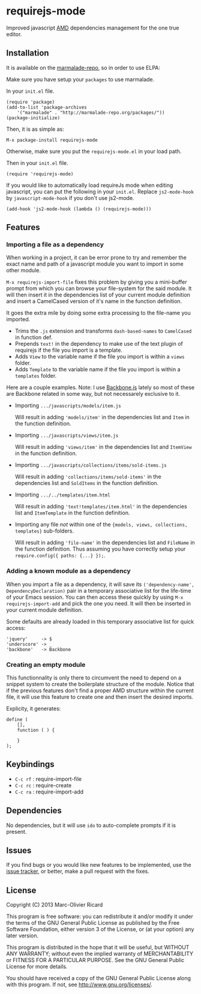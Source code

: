 requirejs-mode
==============

Improved javascript [AMD](http://requirejs.org) dependencies management for the one true editor.


## Installation

It is available on the [marmalade-repo](http://marmalade-repo.org), so in order to use ELPA:

Make sure you have setup your `packages` to use marmalade.

In your `init.el` file.
```
(require 'package)
(add-to-list 'package-archives 
    '("marmalade" . "http://marmalade-repo.org/packages/"))
(package-initialize)
```

Then, it is as simple as:

```
M-x package-install requirejs-mode
```

Otherwise, make sure you put the `requirejs-mode.el` in your load path.

Then in your `init.el` file.

```
(require 'requirejs-mode)
```

If you would like to automatically load requireJs mode when editing javascript, you can put the
following in your `init.el`. Replace `js2-mode-hook` by `javascript-mode-hook` if you don't use
js2-mode.

```
(add-hook 'js2-mode-hook (lambda () (requirejs-mode)))
```

## Features

### Importing a file as a dependency

When working in a project, it can be error prone to try and remember the exact name and path
of a javascript module you want to import in some other module.

`M-x requirejs-import-file` fixes this problem by giving you a mini-buffer prompt from which 
you can browse your file-system for the said module. It will then insert it in the dependencies
list of your current module definition and insert a CamelCased version of it's name in the
function definition.

It goes the extra mile by doing some extra processing to the file-name you imported. 

* Trims the `.js` extension and transforms `dash-based-names` to `CamelCased` in function def.
* Prepends `text!` in the dependency to make use of the text plugin of requirejs if the file
  you import is a template.
* Adds `View` to the variable name if the file you import is within a `views` folder.
* Adds `Template` to the variable name if the file you import is within a `templates` folder.

Here are a couple examples. Note: I use [Backbone.js](http://backbonejs.org) lately so most 
of these are Backbone related in some way, but not necessarely exclusive to it.

* Importing `.../javascripts/models/item.js`

  Will result in adding `'models/item'` in the dependencies list and `Item` in the function
  definition.

* Importing `.../javascripts/views/item.js`

  Will result in adding `'views/item'` in the dependencies list and `ItemView` in the function
  definition.
  
* Importing `.../javascripts/collections/items/sold-items.js`

  Will result in adding `'collections/items/sold-items'` in the dependencies list and `SoldItems`
  in the function definition.
  
* Importing `.../../templates/item.html`

  Will result in adding `'text!templates/item.html'` in the dependencies list and `ItemTemplate`
  in the function definition.
  
* Importing any file *not* within one of the `{models, views, collections, templates}` sub-folders.

  Will result in adding `'file-name'` in the dependencies list and `FileName` in the function
  definition. Thus assuming you have correctly setup your `require.config({ paths: {...} });`.
  
### Adding a known module as a dependency

When you import a file as a dependency, it will save its `('dependency-name', DependencyDeclaration)`
pair in a temporary associative list for the life-time of your Emacs session. You can then
access these quickly by using `M-x requirejs-import-add` and pick the one you need. It will then
be inserted in your current module definition.

Some defaults are already loaded in this temporary associative list for quick access:

```
'jquery'     -> $
'underscore' -> _
'backbone'   -> Backbone
```

### Creating an empty module

This functionnality is only there to circumvent the need to depend on a snippet system to
create the boilerplate structure of the module. Notice that if the previous features don't
find a proper AMD structure within the current file, it will use this feature to create one
and then insert the desired imports.

Explicity, it generates:
```
define (
    [],    
    function ( ) {
        
    }
);
```

## Keybindings

* `C-c rf` : require-import-file
* `C-c rc` : require-create
* `C-c ra` : require-import-add

## Dependencies

No dependencies, but it will use `ido` to auto-complete prompts if it is present.

## Issues

If you find bugs or you would like new features to be implemented, use the [issue
tracker](https://github.com/ricardmo/requirejs-mode/issues), or better, make a
pull request with the fixes.

## License
Copyright (C) 2013 Marc-Olivier Ricard

This program is free software: you can redistribute it and/or modify
it under the terms of the GNU General Public License as published by
the Free Software Foundation, either version 3 of the License, or
(at your option) any later version.

This program is distributed in the hope that it will be useful,
but WITHOUT ANY WARRANTY; without even the implied warranty of
MERCHANTABILITY or FITNESS FOR A PARTICULAR PURPOSE.  See the
GNU General Public License for more details.

You should have received a copy of the GNU General Public License
along with this program.  If not, see <http://www.gnu.org/licenses/>.
